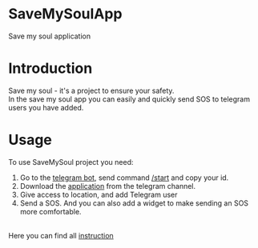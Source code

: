# SaveMySoulApp

Save my soul application

# Introduction

Save my soul - it's a project to ensure your safety.<br>
In the save my soul app you can easily and quickly send SOS to telegram users you have added.<br>

# **Usage**
To use SaveMySoul project you need:
  1. Go to the [telegram bot](@savemysoull_bot), send command [/start]() and copy your id.
  2. Download the [application](https://t.me/savemysoultelegramchannel) from the telegram channel.
  3. Give access to location, and add Telegram user
  4. Send a SOS. And you can also add a widget to make sending an SOS more comfortable.

<br>Here you can find all [instruction](https://save-my-soul-site-instruction.vercel.app/)
